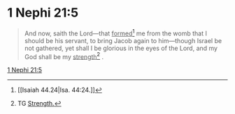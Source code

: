 # 1 Nephi 21:5

> And now, saith the Lord—that <u>formed</u>[^a] me from the womb that I should be his servant, to bring Jacob again to him—though Israel be not gathered, yet shall I be glorious in the eyes of the Lord, and my God shall be my <u>strength</u>[^b] .

[1 Nephi 21:5](https://www.churchofjesuschrist.org/study/scriptures/bofm/1-ne/21?lang=eng&id=p5#p5)


[^a]: [[Isaiah 44.24|Isa. 44:24.]]
[^b]: TG [Strength.](https://www.churchofjesuschrist.org/study/scriptures/tg/strength?lang=eng)
